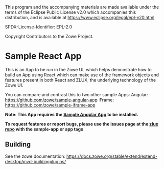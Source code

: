 This program and the accompanying materials are
made available under the terms of the Eclipse Public License v2.0 which accompanies
this distribution, and is available at https://www.eclipse.org/legal/epl-v20.html

SPDX-License-Identifier: EPL-2.0

Copyright Contributors to the Zowe Project.

# Sample React App

This is an App to be run in the Zowe UI, which helps demonstrate how to build an App using React which can make use of the framework objects and features present in both React and ZLUX, the underlying technology of the Zowe UI.

You can compare and contrast this to two other sample Apps:
Angular: https://github.com/zowe/sample-angular-app
IFrame: https://github.com/zowe/sample-iframe-app

**Note: This App requires the [Sample Angular App](https://github.com/zowe/sample-angular-app) to be installed.**

**To request features or report bugs, please use the issues page at the [zlux repo](https://github.com/zowe/zlux/issues) with the sample-app or app tags**

## Building
See the zowe documentation: https://docs.zowe.org/stable/extend/extend-desktop/mvd-buildingplugins/
